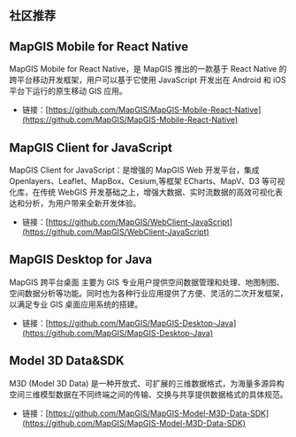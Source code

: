 ## 社区推荐

## MapGIS Mobile for React Native

MapGIS Mobile for React Native，是 MapGIS 推出的一款基于 React Native 的跨平台移动开发框架，用户可以基于它使用 JavaScript 开发出在 Android 和 iOS 平台下运行的原生移动 GIS 应用。

- 链接：[https://github.com/MapGIS/MapGIS-Mobile-React-Native](https://github.com/MapGIS/MapGIS-Mobile-React-Native)

## MapGIS Client for JavaScript

MapGIS Client for JavaScript：是增强的 MapGIS Web 开发平台，集成 Openlayers、Leaflet、MapBox、Cesium,等框架 ECharts、MapV、D3 等可视化库，在传统 WebGIS 开发基础之上，增强大数据、实时流数据的高效可视化表达和分析，为用户带来全新开发体验。

- 链接：[https://github.com/MapGIS/WebClient-JavaScript](https://github.com/MapGIS/WebClient-JavaScript)

## MapGIS Desktop for Java

MapGIS 跨平台桌面 主要为 GIS 专业用户提供空间数据管理和处理、地图制图、空间数据分析等功能。同时也为各种行业应用提供了方便、灵活的二次开发框架，以满足专业 GIS 桌面应用系统的搭建。

- 链接：[https://github.com/MapGIS/MapGIS-Desktop-Java](https://github.com/MapGIS/MapGIS-Desktop-Java)

## Model 3D Data&SDK

M3D (Model 3D Data) 是一种开放式、可扩展的三维数据格式，为海量多源异构空间三维模型数据在不同终端之间的传输、交换与共享提供数据格式的具体规范。

- 链接：[https://github.com/MapGIS/MapGIS-Model-M3D-Data-SDK](https://github.com/MapGIS/MapGIS-Model-M3D-Data-SDK)
